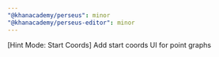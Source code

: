 ```yaml
---
"@khanacademy/perseus": minor
"@khanacademy/perseus-editor": minor
---
```


[Hint Mode: Start Coords] Add start coords UI for point graphs

